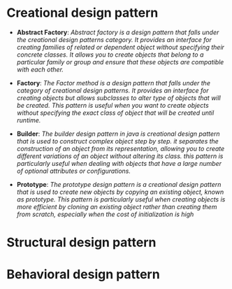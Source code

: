 # **Creational design pattern**
* **Abstract Factory**: 
_Abstract factory is a design pattern that falls under the creational design patterns category.
It provides an interface for creating families of related or dependent object without specifying their concrete classes.
It allows you to create objects that belong to a particular family or group and ensure that these objects are compatible with each other._

* **Factory**:
_The Factor method is a design pattern that falls under the category of creational design patterns.
It provides an interface for creating objects but allows subclasses to alter type of objects that will be created.
This pattern is useful when you want to create objects without specifying the exact class of object that will be created until runtime._

* **Builder**:
_The builder design pattern in java is creational design pattern that is used to construct complex object step by step.
it separates the construction of an object from its representation, allowing you to create different variations of an object without altering its class.
this pattern is particularly useful when dealing with objects that have a large number of optional attributes or configurations._

* **Prototype**:
_The prototype design pattern is a creational design pattern that is used to create new objects by copying an existing object, known as prototype.
This pattern is particularly useful when creating objects is more efficient by cloning an existing object rather than creating them from scratch, especially when the cost of initialization is high_





# **Structural design pattern**


# **Behavioral design pattern**
